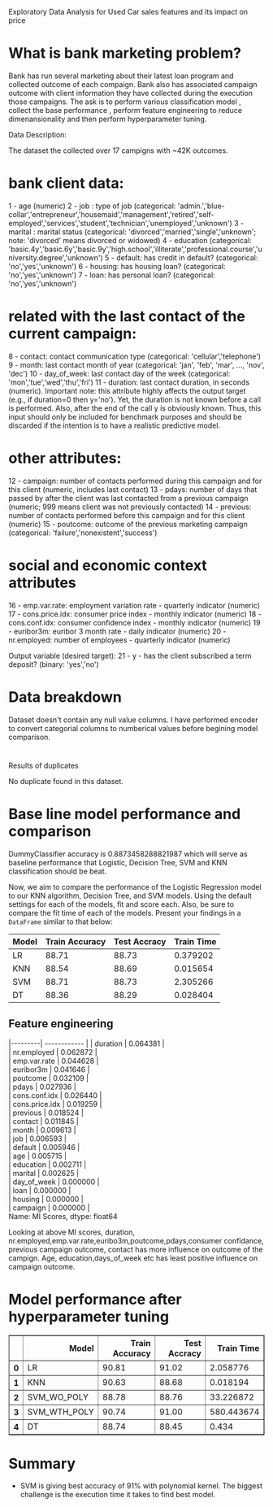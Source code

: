 Exploratory Data Analysis for Used Car sales features and its impact on price


# What is bank marketing problem?

Bank has run several marketing about their latest loan program and collected outcome of each compaign. Bank also has associated campaign outcome with client information they have collected during the execution those campaigns. The ask is to perform various classification model , collect the base performance , perform feature engineering to reduce dimenansionality and then perform hyperparameter tuning. 

Data Description:

The dataset the collected over 17 campigns with ~42K outcomes.

# bank client data:
1 - age (numeric)
2 - job : type of job (categorical: 'admin.','blue-collar','entrepreneur','housemaid','management','retired','self-employed','services','student','technician','unemployed','unknown')
3 - marital : marital status (categorical: 'divorced','married','single','unknown'; note: 'divorced' means divorced or widowed)
4 - education (categorical: 'basic.4y','basic.6y','basic.9y','high.school','illiterate','professional.course','university.degree','unknown')
5 - default: has credit in default? (categorical: 'no','yes','unknown')
6 - housing: has housing loan? (categorical: 'no','yes','unknown')
7 - loan: has personal loan? (categorical: 'no','yes','unknown')
# related with the last contact of the current campaign:
8 - contact: contact communication type (categorical: 'cellular','telephone')
9 - month: last contact month of year (categorical: 'jan', 'feb', 'mar', ..., 'nov', 'dec')
10 - day_of_week: last contact day of the week (categorical: 'mon','tue','wed','thu','fri')
11 - duration: last contact duration, in seconds (numeric). Important note: this attribute highly affects the output target (e.g., if duration=0 then y='no'). Yet, the duration is not known before a call is performed. Also, after the end of the call y is obviously known. Thus, this input should only be included for benchmark purposes and should be discarded if the intention is to have a realistic predictive model.
# other attributes:
12 - campaign: number of contacts performed during this campaign and for this client (numeric, includes last contact)
13 - pdays: number of days that passed by after the client was last contacted from a previous campaign (numeric; 999 means client was not previously contacted)
14 - previous: number of contacts performed before this campaign and for this client (numeric)
15 - poutcome: outcome of the previous marketing campaign (categorical: 'failure','nonexistent','success')
# social and economic context attributes
16 - emp.var.rate: employment variation rate - quarterly indicator (numeric)
17 - cons.price.idx: consumer price index - monthly indicator (numeric)
18 - cons.conf.idx: consumer confidence index - monthly indicator (numeric)
19 - euribor3m: euribor 3 month rate - daily indicator (numeric)
20 - nr.employed: number of employees - quarterly indicator (numeric)

Output variable (desired target):
21 - y - has the client subscribed a term deposit? (binary: 'yes','no')



# Data breakdown

Dataset doesn't contain any null value columns. I have performed encoder to convert categorial columns to numberical values before begining model comparison. 

# 
Results of duplicates

No duplicate found in this dataset.

# Base line model performance and comparison

DummyClassifier accuracy is 0.8873458288821987 which will serve as baseline performance that Logistic, Decision Tree, SVM and KNN classification should be beat. 

Now, we aim to compare the performance of the Logistic Regression model to our KNN algorithm, Decision Tree, and SVM models.  Using the default settings for each of the models, fit and score each.  Also, be sure to compare the fit time of each of the models.  Present your findings in a `DataFrame` similar to that below:


|	Model |	Train Accuracy	| Test Accracy	| Train Time |
| ------- | --------------- | --------------| -----------|
|   LR 	| 88.71	| 88.73	| 0.379202 |
|	KNN	| 88.54	| 88.69	| 0.015654 |
|	SVM	| 88.71	| 88.73	| 2.305266 |
|	DT	| 88.36	| 88.29	| 0.028404 |

## Feature engineering

  |---------| ------------ |
   | duration   |       0.064381   |       
      |       nr.employed   |              0.062872   |       
   | emp.var.rate    |            0.044628   |       
   | euribor3m    |               0.041646   |       
   | poutcome   |                 0.032109   |       
   | pdays       |                0.027936   |       
   | cons.conf.idx    |           0.026440   |       
   | cons.price.idx    |          0.019259   |       
   | previous     |               0.018524   |       
   | contact    |                 0.011845   |       
   | month     |                  0.009613   |       
   | job     |                    0.006593   |       
   | default    |                 0.005946   |       
   | age      |                   0.005715   |       
   | education    |               0.002711   |       
   | marital         |            0.002625   |       
   | day_of_week     |            0.000000   |       
   | loan      |                  0.000000   |       
   | housing     |                0.000000   |       
   | campaign     |               0.000000   |       
Name: MI Scores, dtype: float64

Looking at above MI scores, duration, nr.employed,emp.var.rate,euribo3m,poutcome,pdays,consumer confidance, previous campaign outcome, contact has more influence on outcome of the campign.  Age, education,days_of_week etc has least positive influence on campaign outcome. 

#  Model performance after hyperparameter tuning

<div>
<style scoped>
    .dataframe tbody tr th:only-of-type {
        vertical-align: middle;
    }

    .dataframe tbody tr th {
        vertical-align: top;
    }

    .dataframe thead th {
        text-align: right;
    }
</style>
<table border="1" class="dataframe">
  <thead>
    <tr style="text-align: right;">
      <th></th>
      <th>Model</th>
      <th>Train Accuracy</th>
      <th>Test Accracy</th>
      <th>Train Time</th>
    </tr>
  </thead>
  <tbody>
    <tr>
      <th>0</th>
      <td>LR</td>
      <td>90.81</td>
      <td>91.02</td>
      <td>2.058776</td>
    </tr>
    <tr>
      <th>1</th>
      <td>KNN</td>
      <td>90.63</td>
      <td>88.68</td>
      <td>0.018194</td>
    </tr>
    <tr>
      <th>2</th>
      <td>SVM_WO_POLY</td>
      <td>88.78</td>
      <td>88.76</td>
      <td>33.226872</td>
    </tr>
    <tr>
      <th>3</th>
      <td>SVM_WTH_POLY</td>
      <td>90.74</td>
      <td>91.00</td>
      <td>580.443674</td>
    </tr>
     <tr>
      <th>4</th>
      <td>DT</td>
      <td>88.74</td>
      <td>88.45</td>
      <td>0.434</td>
    </tr>
  </tbody>
</table>
</div>

# Summary

-  SVM is giving best accuracy of 91% with polynomial kernel.  The biggest challenge is the execution time it takes to find best model.